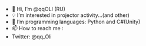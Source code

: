 - 👋 Hi, I’m @qqOLI (RU)
- 💡 I’m interested in projector activity...(and other)
- 📖 I’m programming languages: Python and C#(Unity)
- 📫 How to reach me :
- Twitter: @qq_Oli
